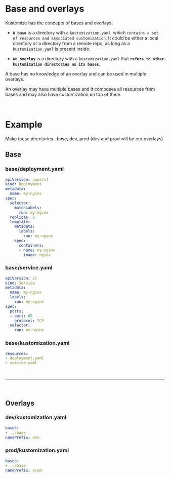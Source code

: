 # Base and overlays

Kustomize has the concepts of bases and overlays.

- **`A base`** is a directory with a `kustomization.yaml`, which `contains a set of resources and associated customization`. It could be either a local directory or a directory from a remote repo, as long as a `kustomization.yaml` is present inside.

- **`An overlay`** is a directory with a `kustomization.yaml` that **`refers to other kustomization directories as its bases`**. 

A base has no knowledge of an overlay and can be used in multiple overlays. 

An overlay may have multiple bases and it composes all resources from bases and may also have customization on top of them.

<br/>

# Example

Make these directories : base, dev, prod (dev and prod will be our overlays)

## Base

### **base**/deployment.yaml
```yaml
apiVersion: apps/v1
kind: Deployment
metadata:
  name: my-nginx
spec:
  selector:
    matchLabels:
      run: my-nginx
  replicas: 2
  template:
    metadata:
      labels:
        run: my-nginx
    spec:
      containers:
      - name: my-nginx
        image: nginx
```

### **base**/service.yaml
```yaml
apiVersion: v1
kind: Service
metadata:
  name: my-nginx
  labels:
    run: my-nginx
spec:
  ports:
  - port: 80
    protocol: TCP
  selector:
    run: my-nginx
```

### **base**/kustomization.yaml
```yaml
resources:
- deployment.yaml
- service.yaml
```

<br/>

---

<br/>

## Overlays

### **dev**/kustomization.yaml
```yaml
bases:
- ../base
namePrefix: dev-
```

### **prod**/kustomization.yaml
```yaml
bases:
- ../base
namePrefix: prod-
```
